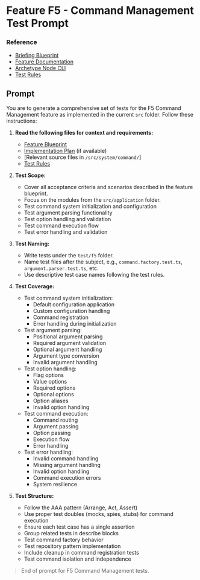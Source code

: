 # Feature F5 - Command Management Test Prompt

### Reference

<!--
  {{ containerFolder: /containers/c0-node-cli }}
  {{ folderRules: {{containerFolder}}/.ai/}}
  -->

- [Briefing Blueprint](/docs/briefing.blueprint.md)
- [Feature Documentation](/docs/f5-command-management.blueprint.md)
- [Archetype Node CLI](/containers/c0-node-cli/docs/node-cli.archetype.md)
- [Test Rules](/containers/c0-node-cli/.ai/rules/test.rules.md)

## Prompt

You are to generate a comprehensive set of tests for the F5 Command Management feature as implemented in the current `src` folder. Follow these instructions:

1. **Read the following files for context and requirements:**
   - [Feature Blueprint](/docs/f5-command-management.blueprint.md)
   - [Implementation Plan](/containers/c0-node-cli/docs/f5/f5-command-management.plan.md) (if available)
   - [Relevant source files in `/src/system/command/`]
   - [Test Rules](/containers/c0-node-cli/.ai/rules/test.rules.md)

2. **Test Scope:**
   - Cover all acceptance criteria and scenarios described in the feature blueprint.
   - Focus on the  modules from the `src/application` folder.
   - Test command system initialization and configuration
   - Test argument parsing functionality
   - Test option handling and validation
   - Test command execution flow
   - Test error handling and validation

3. **Test Naming:**
   - Write tests under the `test/f5` folder.
   - Name test files after the subject, e.g., `command.factory.test.ts`, `argument.parser.test.ts`, etc.
   - Use descriptive test case names following the test rules.

4. **Test Coverage:**
   - Test command system initialization:
     - Default configuration application
     - Custom configuration handling
     - Command registration
     - Error handling during initialization
   - Test argument parsing:
     - Positional argument parsing
     - Required argument validation
     - Optional argument handling
     - Argument type conversion
     - Invalid argument handling
   - Test option handling:
     - Flag options
     - Value options
     - Required options
     - Optional options
     - Option aliases
     - Invalid option handling
   - Test command execution:
     - Command routing
     - Argument passing
     - Option passing
     - Execution flow
     - Error handling
   - Test error handling:
     - Invalid command handling
     - Missing argument handling
     - Invalid option handling
     - Command execution errors
     - System resilience

5. **Test Structure:**
   - Follow the AAA pattern (Arrange, Act, Assert)
   - Use proper test doubles (mocks, spies, stubs) for command execution
   - Ensure each test case has a single assertion
   - Group related tests in describe blocks
   - Test command factory behavior
   - Test repository pattern implementation
   - Include cleanup in command registration tests
   - Test command isolation and independence

> End of prompt for F5 Command Management tests. 